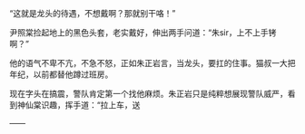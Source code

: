 “这就是龙头的待遇，不想戴啊？那就别干咯！”

尹照棠捡起地上的黑色头套，老实戴好，伸出两手问道：“朱sir，上不上手铐啊？”

他的语气不卑不亢，不急不怒，正如朱正岩言，当龙头，要扛的住事。猫叔一大把年纪，以前都替他蹲过班房。

现在字头在搞震，警队肯定第一个找他麻烦。朱正岩只是纯粹想展现警队威严，看到神仙棠识趣，挥手道：“拉上车，送

——

